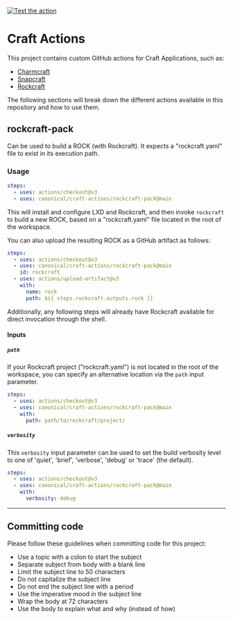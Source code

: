[![Test the action](https://github.com/canonical/craft-actions/actions/workflows/test.yml/badge.svg)](https://github.com/canonical/craft-actions/actions/workflows/test.yml)

# Craft Actions

This project contains custom GitHub actions for Craft Applications, such as:

- [Charmcraft](https://juju.is/)
- [Snapcraft](https://snapcraft.io/)
- [Rockcraft](https://canonical-rockcraft.readthedocs-hosted.com/en/latest/)

The following sections will break down the different actions available in this
repository and how to use them.

## rockcraft-pack

Can be used to build a ROCK (with Rockcraft). It expects a "rockcraft.yaml" file
to exist in its execution path.

### Usage

```yaml
steps:
  - uses: actions/checkout@v3
  - uses: canonical/craft-actions/rockcraft-pack@main
```

This will install and configure LXD and Rockcraft, and then invoke `rockcraft`
to build a new ROCK, based on a "rockcraft.yaml" file located in the root of
the workspace.

You can also upload the resulting ROCK as a GitHub artifact as follows:

```yaml
steps:
  - uses: actions/checkout@v3
  - uses: canonical/craft-actions/rockcraft-pack@main
    id: rockcraft
  - uses: actions/upload-artifact@v3
    with:
      name: rock
      path: ${{ steps.rockcraft.outputs.rock }}
```

Additionally, any following steps will already have Rockcraft available for
direct invocation through the shell.

#### Inputs

##### `path`

If your Rockcraft project ("rockcraft.yaml") is not located in the root of the
workspace, you can specify an alternative location via the `path` input
parameter.

```yaml
steps:
  - uses: actions/checkout@v3
  - uses: canonical/craft-actions/rockcraft-pack@main
    with:
      path: path/to/rockcraft/project/
```

##### `verbosity`

This `verbosity` input parameter can be used to set the build verbosity level to one of 'quiet', 'brief', 'verbose', 'debug' or 'trace' (the default).

```yaml
steps:
  - uses: actions/checkout@v3
  - uses: canonical/craft-actions/rockcraft-pack@main
    with:
      verbosity: debug
```

---

## Committing code

Please follow these guidelines when committing code for this project:

- Use a topic with a colon to start the subject
- Separate subject from body with a blank line
- Limit the subject line to 50 characters
- Do not capitalize the subject line
- Do not end the subject line with a period
- Use the imperative mood in the subject line
- Wrap the body at 72 characters
- Use the body to explain what and why (instead of how)
